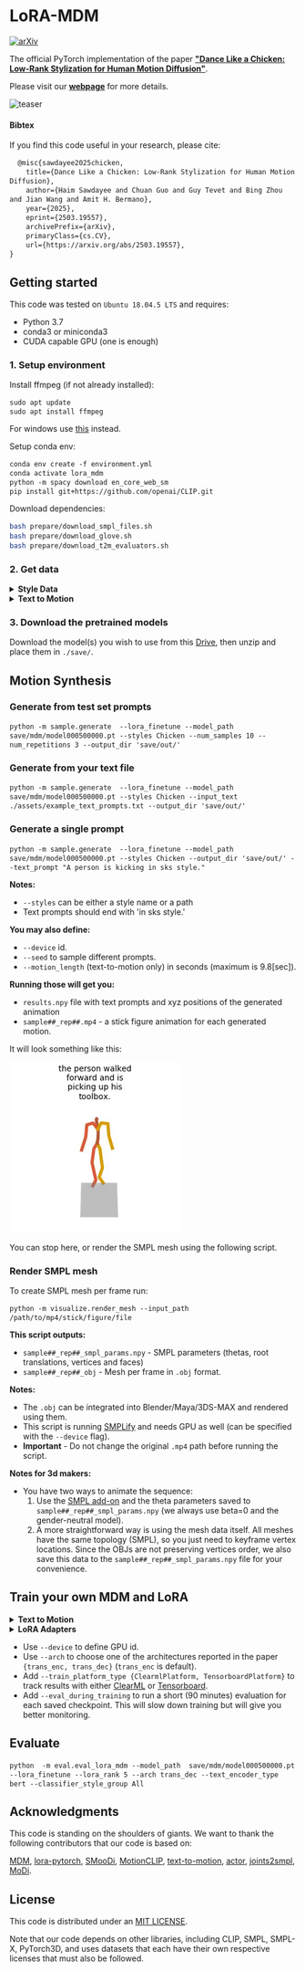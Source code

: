   # LoRA-MDM
  [![arXiv](https://img.shields.io/badge/arXiv-2503.19557-<COLOR>.svg)](https://arxiv.org/abs/2503.19557)


  The official PyTorch implementation of the paper [**"Dance Like a Chicken: Low-Rank Stylization for Human Motion Diffusion"**](https://arxiv.org/abs/2503.19557).

  Please visit our [**webpage**](https://haimsaw.github.io/LoRA-MDM/) for more details.

  ![teaser](https://github.com/haimsaw/LoRA-MDM/raw/page/static/figures/teaser.gif)

  #### Bibtex
  If you find this code useful in your research, please cite:

  ```
    @misc{sawdayee2025chicken,
      title={Dance Like a Chicken: Low-Rank Stylization for Human Motion Diffusion}, 
      author={Haim Sawdayee and Chuan Guo and Guy Tevet and Bing Zhou and Jian Wang and Amit H. Bermano},
      year={2025},
      eprint={2503.19557},
      archivePrefix={arXiv},
      primaryClass={cs.CV},
      url={https://arxiv.org/abs/2503.19557}, 
  }
  ```

  ## Getting started

  This code was tested on `Ubuntu 18.04.5 LTS` and requires:

  * Python 3.7
  * conda3 or miniconda3
  * CUDA capable GPU (one is enough)

  ### 1. Setup environment

  Install ffmpeg (if not already installed):

  ```shell
  sudo apt update
  sudo apt install ffmpeg
  ```
  For windows use [this](https://www.geeksforgeeks.org/how-to-install-ffmpeg-on-windows/) instead.

  Setup conda env:
  ```shell
  conda env create -f environment.yml
  conda activate lora_mdm
  python -m spacy download en_core_web_sm
  pip install git+https://github.com/openai/CLIP.git
  ```

  Download dependencies:

  ```bash
  bash prepare/download_smpl_files.sh
  bash prepare/download_glove.sh
  bash prepare/download_t2m_evaluators.sh
  ```

  ### 2. Get data

  <details>
    <summary><b>Style Data</b></summary>
  Get the retargeted 100STYLE dataset from [here](https://github.com/neu-vi/SMooDi) and extract the dataset into dataset/100STYLE-SMPL directory
  </details>

  <details>
    <summary><b>Text to Motion</b></summary>

  download the [HumanML3d dataset](https://drive.google.com/drive/folders/1OZrTlAGRvLjXhXwnRiOC-oxYry1vf-Uu?usp=drive_link) and place them it in `.dataset/HumanML3D`. 

  Download [this](https://drive.google.com/file/d/1EJb7DkbtxOi_99cCwE9McKf7F8x3Azzr/view?usp=drive_link) file and place it in dataset/humanml_opt.txt
  </details>
  
  ### 3. Download the pretrained models

  Download the model(s) you wish to use from this [Drive](https://drive.google.com/drive/folders/1_YpQ9cLMBVvBhAXCTEcsIen1NkpS6UYL?usp=sharing), then unzip and place them in `./save/`. 


  ## Motion Synthesis

  ### Generate from test set prompts

  ```shell
  python -m sample.generate  --lora_finetune --model_path save/mdm/model000500000.pt --styles Chicken --num_samples 10 --num_repetitions 3 --output_dir 'save/out/' 
  ```

  ### Generate from your text file

  ```shell
  python -m sample.generate  --lora_finetune --model_path save/mdm/model000500000.pt --styles Chicken --input_text ./assets/example_text_prompts.txt --output_dir 'save/out/' 
  ```

  ### Generate a single prompt

  ```shell
  python -m sample.generate  --lora_finetune --model_path save/mdm/model000500000.pt --styles Chicken --output_dir 'save/out/' --text_prompt "A person is kicking in sks style."
  ```

  **Notes:**
  * `--styles` can be either a style name or a path
  * Text prompts should end with 'in sks style.'


  **You may also define:**
  * `--device` id.
  * `--seed` to sample different prompts.
  * `--motion_length` (text-to-motion only) in seconds (maximum is 9.8[sec]).

  **Running those will get you:**

  * `results.npy` file with text prompts and xyz positions of the generated animation
  * `sample##_rep##.mp4` - a stick figure animation for each generated motion.

  It will look something like this:

  ![example](assets/example_stick_fig.gif)

  You can stop here, or render the SMPL mesh using the following script.

  ### Render SMPL mesh

  To create SMPL mesh per frame run:

  ```shell
  python -m visualize.render_mesh --input_path /path/to/mp4/stick/figure/file
  ```

  **This script outputs:**
  * `sample##_rep##_smpl_params.npy` - SMPL parameters (thetas, root translations, vertices and faces)
  * `sample##_rep##_obj` - Mesh per frame in `.obj` format.

  **Notes:**
  * The `.obj` can be integrated into Blender/Maya/3DS-MAX and rendered using them.
  * This script is running [SMPLify](https://smplify.is.tue.mpg.de/) and needs GPU as well (can be specified with the `--device` flag).
  * **Important** - Do not change the original `.mp4` path before running the script.

  **Notes for 3d makers:**
  * You have two ways to animate the sequence:
    1. Use the [SMPL add-on](https://smpl.is.tue.mpg.de/index.html) and the theta parameters saved to `sample##_rep##_smpl_params.npy` (we always use beta=0 and the gender-neutral model).
    1. A more straightforward way is using the mesh data itself. All meshes have the same topology (SMPL), so you just need to keyframe vertex locations. 
      Since the OBJs are not preserving vertices order, we also save this data to the `sample##_rep##_smpl_params.npy` file for your convenience.

  ## Train your own MDM and LoRA

  <details>
    <summary><b>Text to Motion</b></summary>

  ```shell
  python -m train.train_mdm --save_dir save/mdm --dataset humanml --diffusion_steps 100 --arch trans_dec --text_encoder_type bert --mask_frames --lambda_prior_preserv 0.0
  ```
  </details>

  <details>
    <summary><b>LoRA Adapters</b></summary>
    
    ```shell
    python -m train.train_mdm --save_dir save/lora/Chicken --num_steps 4000 --diffusion_steps 1000 --dataset 100style --arch trans_dec --text_encoder_type bert --starting_checkpoint save/mdm/model000500000.pt --styles Chicken --lora_finetune --mask_frames
    ```
    * For evaluation use `--lambda_prior_preserv 0.25`
  </details>

  * Use `--device` to define GPU id.
  * Use `--arch` to choose one of the architectures reported in the paper `{trans_enc, trans_dec}` (`trans_enc` is default).
  * Add `--train_platform_type {ClearmlPlatform, TensorboardPlatform}` to track results with either [ClearML](https://clear.ml/) or [Tensorboard](https://www.tensorflow.org/tensorboard).
  * Add `--eval_during_training` to run a short (90 minutes) evaluation for each saved checkpoint. 
    This will slow down training but will give you better monitoring.

  ## Evaluate

  ```shell
  python  -m eval.eval_lora_mdm --model_path  save/mdm/model000500000.pt --lora_finetune --lora_rank 5 --arch trans_dec --text_encoder_type bert --classifier_style_group All
  ```

  ## Acknowledgments

  This code is standing on the shoulders of giants. We want to thank the following contributors
  that our code is based on:

  [MDM](https://github.com/GuyTevet/motion-diffusion-model),
  [lora-pytorch](https://github.com/fkodom/lora-pytorch),
  [SMooDi](https://github.com/neu-vi/SMooDi),
  [MotionCLIP](https://github.com/GuyTevet/MotionCLIP), [text-to-motion](https://github.com/EricGuo5513/text-to-motion), [actor](https://github.com/Mathux/ACTOR), [joints2smpl](https://github.com/wangsen1312/joints2smpl), [MoDi](https://github.com/sigal-raab/MoDi).

  ## License
  This code is distributed under an [MIT LICENSE](LICENSE).

  Note that our code depends on other libraries, including CLIP, SMPL, SMPL-X, PyTorch3D, and uses datasets that each have their own respective licenses that must also be followed.
